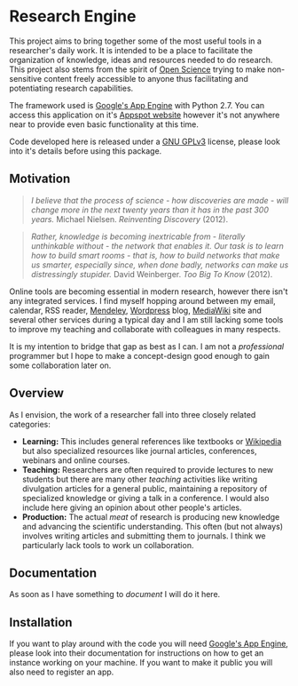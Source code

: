 Research Engine
===============

This project aims to bring together some of the most useful tools in a researcher's daily work. It is intended to be a place to facilitate the organization of knowledge, ideas and resources needed to do research. This project also stems from the spirit of [Open Science](https://en.wikipedia.org/wiki/Open_science) trying to make non-sensitive content freely accessible to anyone thus facilitating and potentiating research capabilities.

The framework used is [Google's App Engine](https://developers.google.com/appengine/) with Python 2.7. You can access this application on it's [Appspot website](http://research-engine.appspot.com/) however it's not anywhere near to provide even basic functionality at this time. 

Code developed here is released under a [GNU GPLv3](http://www.gnu.org/licenses/gpl-3.0.html) license, please look into it's details before using this package.



## Motivation ##

> *I believe that the process of science - how discoveries are made - will change more in the next twenty years than it has in the past 300 years.* Michael Nielsen. *Reinventing Discovery* (2012).

> *Rather, knowledge is becoming inextricable from - literally unthinkable without - the network that enables it. Our task is to learn how to build smart rooms - that is, how to build networks that make us smarter, especially since, when done badly, networks can make us distressingly stupider.* David Weinberger. *Too Big To Know* (2012).

Online tools are becoming essential in modern research, however there isn't any integrated services. I find myself hopping around between my email, calendar, RSS reader, [Mendeley](http://www.mendeley.com/), [Wordpress](http://wordpress.org/) blog, [MediaWiki](http://www.mediawiki.org/) site and several other services during a typical day and I am still lacking some tools to improve my teaching and collaborate with colleagues in many respects.

It is my intention to bridge that gap as best as I can. I am not a *professional* programmer but I hope to make a concept-design good enough to gain some collaboration later on.


## Overview ##

As I envision, the work of a researcher fall into three closely related categories:
- **Learning:** This includes general references like textbooks or [Wikipedia](http://www.wikipedia.org) but also specialized resources like journal articles, conferences, webinars and online courses.
- **Teaching:** Researchers are often required to provide lectures to new students but there are many other *teaching* activities like writing divulgation articles for a general public, maintaining a repository of specialized knowledge or giving a talk in a conference. I would also include here giving an opinion about other people's articles.
- **Production:** The actual *meat* of research is producing new knowledge and advancing the scientific understanding. This often (but not always) involves writing articles and submitting them to journals. I think we particularly lack tools to work un collaboration. 


## Documentation ##

As soon as I have something to *document* I will do it here.


## Installation ##

If you want to play around with the code you will need [Google's App Engine](https://developers.google.com/appengine/), please look into their documentation for instructions on how to get an instance working on your machine. If you want to make it public you will also need to register an app.
